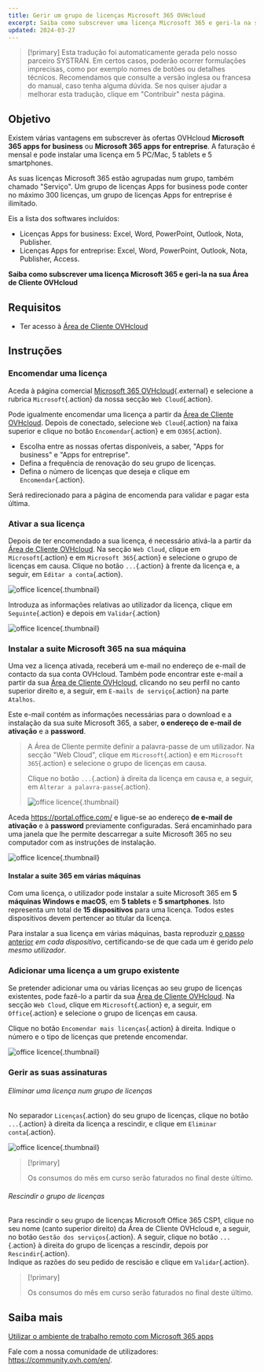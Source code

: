 ```yaml
---
title: Gerir um grupo de licenças Microsoft 365 OVHcloud
excerpt: Saiba como subscrever uma licença Microsoft 365 e geri-la na sua Área de Cliente OVHcloud.
updated: 2024-03-27
---
```


> [!primary]
> Esta tradução foi automaticamente gerada pelo nosso parceiro SYSTRAN. Em certos casos, poderão ocorrer formulações imprecisas, como por exemplo nomes de botões ou detalhes técnicos. Recomendamos que consulte a versão inglesa ou francesa do manual, caso tenha alguma dúvida. Se nos quiser ajudar a melhorar esta tradução, clique em "Contribuir" nesta página.
>

## Objetivo

Existem várias vantagens em subscrever às ofertas OVHcloud **Microsoft 365 apps for business** ou **Microsoft 365 apps for entreprise**. A faturação é mensal e pode instalar uma licença em 5 PC/Mac, 5 tablets e 5 smartphones.

As suas licenças Microsoft 365 estão agrupadas num grupo, também chamado "Serviço". Um grupo de licenças Apps for business pode conter no máximo 300 licenças, um grupo de licenças Apps for entreprise é ilimitado.

Eis a lista dos softwares incluídos:

- Licenças Apps for business: Excel, Word, PowerPoint, Outlook, Nota, Publisher.
- Licenças Apps for entreprise: Excel, Word, PowerPoint, Outlook, Nota, Publisher, Access.

**Saiba como subscrever uma licença Microsoft 365 e geri-la na sua Área de Cliente OVHcloud**

## Requisitos

- Ter acesso à [Área de Cliente OVHcloud](/links/manager)

## Instruções

### Encomendar uma licença

Aceda à página comercial [Microsoft 365 OVHcloud](https://www.ovh.com/pt/office-365-business){.external} e selecione a rubrica `Microsoft`{.action} da nossa secção `Web Cloud`{.action}.

Pode igualmente encomendar uma licença a partir da [Área de Cliente OVHcloud](/links/manager). Depois de conectado, selecione `Web Cloud`{.action} na faixa superior e clique no botão `Encomendar`{.action} e em `O365`{.action}.

- Escolha entre as nossas ofertas disponíveis, a saber, "Apps for business" e "Apps for entreprise".
- Defina a frequência de renovação do seu grupo de licenças.
- Defina o número de licenças que deseja e clique em `Encomendar`{.action}.

Será redirecionado para a página de encomenda para validar e pagar esta última.

### Ativar a sua licença

Depois de ter encomendado a sua licença, é necessário ativá-la a partir da [Área de Cliente OVHcloud](/links/manager). Na secção `Web Cloud`, clique em `Microsoft`{.action} e em `Microsoft 365`{.action} e selecione o grupo de licenças em causa.
Clique no botão `...`{.action} à frente da licença e, a seguir, em `Editar a conta`{.action}.

![office licence](images/Outlook-cps1-01.png){.thumbnail}

Introduza as informações relativas ao utilizador da licença, clique em `Seguinte`{.action} e depois em `Validar`{.action}

![office licence](images/Outlook-cps1-02.png){.thumbnail}

### Instalar a suite Microsoft 365 na sua máquina <a name="install365"></a>

Uma vez a licença ativada, receberá um e-mail no endereço de e-mail de contacto da sua conta OVHcloud. Também pode encontrar este e-mail a partir da sua [Área de Cliente OVHcloud](/links/manager), clicando no seu perfil no canto superior direito e, a seguir, em `E-mails de serviço`{.action} na parte `Atalhos`.

Este e-mail contém as informações necessárias para o download e a instalação da sua suite Microsoft 365, a saber, **o endereço de e-mail de ativação** e a **password**.

>
> A Área de Cliente permite definir a palavra-passe de um utilizador. Na secção "Web Cloud", clique em `Microsoft`{.action} e em `Microsoft 365`{.action} e selecione o grupo de licenças em causa.
>
> Clique no botão `...`{.action} à direita da licença em causa e, a seguir, em `Alterar a palavra-passe`{.action}.
>
> ![office licence](images/Outlook-cps1-03.png){.thumbnail}
>

Aceda <https://portal.office.com/> e ligue-se ao endereço **de e-mail de ativação** e à **password** previamente configuradas. Será encaminhado para uma janela que lhe permite descarregar a suite Microsoft 365 no seu computador com as instruções de instalação.

![office licence](images/Outlook-cps1-04.png){.thumbnail}

#### Instalar a suite 365 em várias máquinas

Com uma licença, o utilizador pode instalar a suite Microsoft 365 em **5 máquinas Windows e macOS**, em **5 tablets** e **5 smartphones**. Isto representa um total de **15 dispositivos** para uma licença. Todos estes dispositivos devem pertencer ao titular da licença.

Para instalar a sua licença em várias máquinas, basta reproduzir [o passo anterior](#install365) *em cada dispositivo*, certificando-se de que cada um é gerido *pelo mesmo utilizador*.

### Adicionar uma licença a um grupo existente

Se pretender adicionar uma ou várias licenças ao seu grupo de licenças existentes, pode fazê-lo a partir da sua [Área de Cliente OVHcloud](/links/manager). Na secção `Web Cloud`, clique em `Microsoft`{.action} e, a seguir, em `Office`{.action} e selecione o grupo de licenças em causa.

Clique no botão `Encomendar mais licenças`{.action} à direita. Indique o número e o tipo de licenças que pretende encomendar.

![office licence](images/Outlook-cps1-05.png){.thumbnail}

### Gerir as suas assinaturas <a name="managesubscriptions"></a>

###### Eliminar uma licença num grupo de licenças

No separador `Licenças`{.action} do seu grupo de licenças, clique no botão `...`{.action} à direita da licença a rescindir, e clique em `Eliminar conta`{.action}.

![office licence](images/Outlook-cps1-06.png){.thumbnail}

> [!primary]
>
> Os consumos do mês em curso serão faturados no final deste último.

###### Rescindir o grupo de licenças

Para rescindir o seu grupo de licenças Microsoft Office 365 CSP1, clique no seu nome (canto superior direito) da Área de Cliente OVHcloud e, a seguir, no botão `Gestão dos serviços`{.action}. A seguir, clique no botão `...`{.action} à direita do grupo de licenças a rescindir, depois por `Rescindir`{.action}.<br>
Indique as razões do seu pedido de rescisão e clique em `Validar`{.action}.

> [!primary]
>
> Os consumos do mês em curso serão faturados no final deste último.

## Saiba mais

[Utilizar o ambiente de trabalho remoto com Microsoft 365 apps](/pages/web_cloud/email_and_collaborative_solutions/microsoft_office/office_proplus)

Fale com a nossa comunidade de utilizadores: <https://community.ovh.com/en/>.
